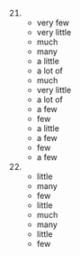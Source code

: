 21.
    - very few
    - very little
    - much
    - many
    - a little 
    - a lot of
    - much
    - very little
    - a lot of
    - a few
    - few
    - a little
    - a few
    - few
    - a few

22.
    - little
    - many 
    - few
    - little 
    - much
    - many
    - little
    - few
